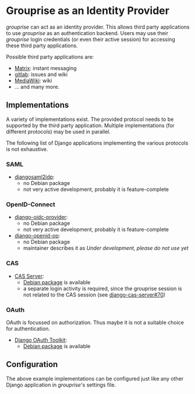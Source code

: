 # Grouprise as an Identity Provider

*grouprise* can act as an identity provider.
This allows third party applications to use *grouprise* as an authentication backend.
Users may use their *grouprise* login credentials (or even their active session) for accessing
these third party applications.

Possible third party applications are:

* [Matrix](https://matrix.org/): instant messaging
* [gitlab](https://docs.gitlab.com/ce/administration/auth/oidc.html): issues and wiki
* [MediaWiki](https://www.mediawiki.org/wiki/Extension:OpenID_Connect): wiki
* ... and many more.



## Implementations

A variety of implementations exist.
The provided protocol needs to be supported by the third party application.
Multiple implementations (for different protocols) may be used in parallel.

The following list of Django applications implementing the various protocols is not exhaustive.


### SAML

* [djangosaml2idp](https://github.com/OTA-Insight/djangosaml2idp):
    * no Debian package
    * not very active development, probably it is feature-complete


### OpenID-Connect

* [django-oidc-provider](https://github.com/juanifioren/django-oidc-provider):
    * no Debian package
    * not very active development, probably it is feature-complete
* [django-openid-op](https://github.com/mesemus/django-openid-op):
    * no Debian package
    * maintainer describes it as *Under development, please do not use yet*


### CAS

* [CAS Server](https://github.com/nitmir/django-cas-server):
    * [Debian package](https://packages.debian.org/python3-django-cas-server/) is available
    * a separate login activity is required, since the grouprise session is not related to the CAS
      session (see [django-cas-server#70](https://github.com/nitmir/django-cas-server/issues/70))


### OAuth

OAuth is focussed on authorization.  Thus maybe it is not a suitable choice for authentication.

* [Django OAuth Toolkit](https://github.com/jazzband/django-oauth-toolkit/):
    * [Debian package](https://packages.debian.org/python3-django-oauth-toolkit/) is available


## Configuration

The above example implementations can be configured just like any other Django application in
*grouprise*'s settings file.
